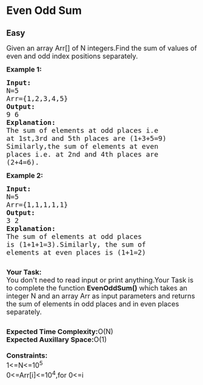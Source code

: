 # Even Odd Sum
## Easy
<div class="problem-statement">
                <p></p><p><span style="font-size:18px">Given an array Arr[] of N integers.Find the sum of values of even and odd index positions separately.</span></p>

<p><span style="font-size:18px"><strong>Example 1:</strong></span></p>

<pre><span style="font-size:18px"><strong>Input:</strong>
N=5
Arr={1,2,3,4,5}
<strong>Output:</strong>
9 6
<strong>Explanation:</strong>
The sum of elements at odd places i.e
at 1st,3rd and 5th places are (1+3+5=9)
Similarly,the sum of elements at even 
places i.e. at 2nd and 4th places are
(2+4=6).</span></pre>

<p><span style="font-size:18px"><strong>Example 2:</strong></span></p>

<pre><span style="font-size:18px"><strong>Input:</strong>
N=5
Arr={1,1,1,1,1}
<strong>Output:</strong>
3 2
<strong>Explanation:</strong>
The sum of elements at odd places
is (1+1+1=3).Similarly, the sum of
elements at even places is (1+1=2)</span></pre>

<p><br>
<span style="font-size:18px"><strong>Your Task:</strong><br>
You don't need to read input or print anything.Your Task is to complete the function <strong>EvenOddSum()</strong> which takes an integer N and an array Arr as input parameters and returns the sum of elements in odd places and in even places separately.</span><br>
&nbsp;</p>

<p><span style="font-size:18px"><strong>Expected Time Complexity:</strong>O(N)<br>
<strong>Expected Auxillary Space:</strong>O(1)<br>
<br>
<strong>Constraints:</strong><br>
1&lt;=N&lt;=10<sup>5</sup><br>
0&lt;=Arr[i]&lt;=10<sup>4</sup>,for 0&lt;=i</span></p>
 <p></p>
            </div>